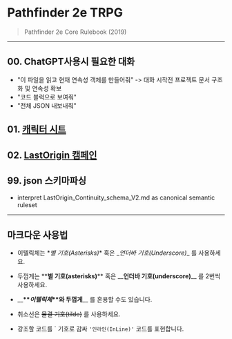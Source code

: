# Pathfinder 2e TRPG
> Pathfinder 2e Core Rulebook (2019)

--- 
## 00. ChatGPT사용시 필요한 대화
- "이 파일을 읽고 현재 연속성 객체를 만들어줘" -> 대화 시작전 프로젝트 문서 구조화 및 연속성 확보
- "코드 블럭으로 보여줘"
- "전체 JSON 내보내줘" 

## 01. [캐릭터 시트](https://github.com/darkbard81/Pathfinder-2e/tree/main/CharacterSheet)

## 02. [LastOrigin 캠페인](https://github.com/darkbard81/Pathfinder-2e/tree/main/LastOrigin)

## 99. json 스키마파싱
 - interpret LastOrigin_Continuity_schema_V2.md as canonical semantic ruleset
  
---

## 마크다운 사용법

- 이텔릭체는 \**별 기호(Asterisks)*\* 혹은 \__언더바 기호(Underscore)_\_ 를 사용하세요.
- 두껍게는 \*\***별 기호(asterisks)**\*\* 혹은 \_\___언더바 기호(underscore)__\_\_ 를 2번씩 사용하세요.
- \_\___\*\**이텔릭체*\*\*와 두껍게__\_\_ 를 혼용할 수도 있습니다.

- 취소선은 ~~물결 기호(tilde)~~ 를 사용하세요.

- 강조할 코드를 \` 기호로 감싸 `'인라인(InLine)'` 코드를 표현합니다.
